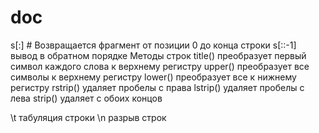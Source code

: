 # doc
s[:] # Возвращается фрагмент от позиции 0 до конца строки
s[::-1]  вывод в обратном порядке
 Методы строк
 title() преобразует первый символ каждого слова к верхнему регистру
 upper() преобразует все символы к верхнему регистру
 lower() преобразует все к нижнему регистру
 rstrip() удаляет пробелы с права
 lstrip() удаляет пробелы с лева 
 strip() удаляет с обоих концов

\t табуляция строки
 \n разрыв строк

